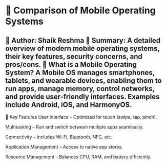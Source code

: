 # 📱 Comparison of Mobile Operating Systems
📄 Author: Shaik Reshma 
📘 Summary: A detailed overview of modern mobile operating systems, their key features, security concerns, and pros/cons.
🧠 What is a Mobile Operating System?
A Mobile OS manages smartphones, tablets, and wearable devices, enabling them to run apps, manage memory, control networks, and provide user-friendly interfaces. Examples include Android, iOS, and HarmonyOS.
----------------------------------------------------------------------------------------------------------------------------------------------------------------------------------------------------------------
🔑 Key Features
User Interface – Optimized for touch (swipe, tap, pinch).

Multitasking – Run and switch between multiple apps seamlessly.

Connectivity – Includes Wi-Fi, Bluetooth, NFC, etc.

Application Management – Access to native app stores.

Resource Management – Balances CPU, RAM, and battery efficiently.


